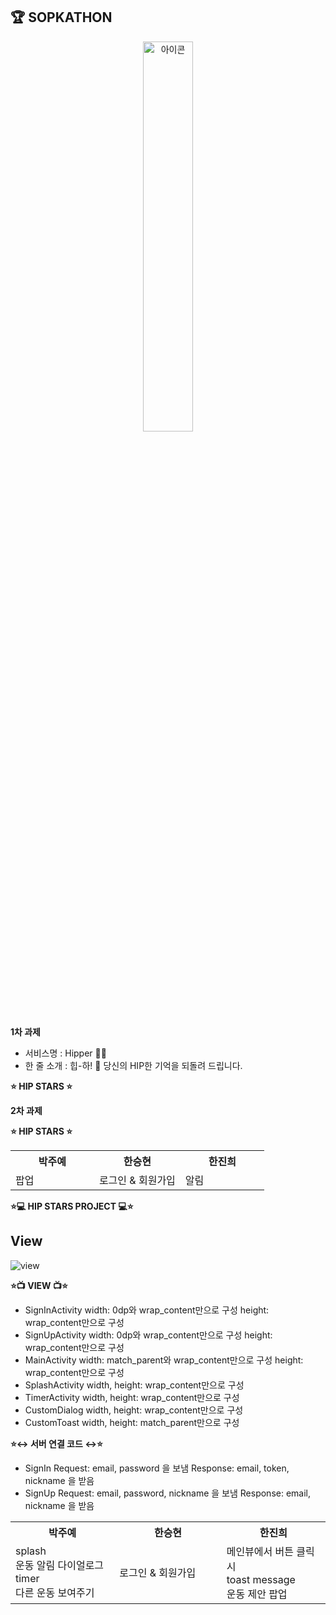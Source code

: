 ## 🏆 SOPKATHON

<p align="center"><img src="https://user-images.githubusercontent.com/54926663/119240676-3a212b80-bb8c-11eb-9971-1e7325479fe5.png" alt="아이콘" width="40%" /></p>

**1차 과제**

 - 서비스명 : Hipper 🏃🏻
 - 한 줄 소개 : 힙-하! :wave: 당신의 HIP한 기억을 되돌려 드립니다.

**:star: HIP STARS :star:**
<table align="center" style = "table-layout: auto; width: 100%; table-layout: fixed;">
  <colgroup>
    <col style="width:33%"/>
    <col style="width:34%"/>
    <col style="width:33%"/>
  </colgroup>
  <th align="center">박주예</th>
  <th align="center">한승현</th>
  <th align="center">한진희</th>
   <tr>
    <td>
    팝업 
    </td>
    <td>
    로그인 & 회원가입 <br>
    </td>
    <td>
알림 
    </td>
  </tr>

**2차 과제**

**:star: HIP STARS :star:**
<table align="center" style = "table-layout: auto; width: 100%; table-layout: fixed;">
  <colgroup>
    <col style="width:33%"/>
    <col style="width:34%"/>
    <col style="width:33%"/>
  </colgroup>
  <th align="center">박주예</th>
  <th align="center">한승현</th>
  <th align="center">한진희</th>
   <tr>
    <td>
    splash<br>
    운동 알림 다이얼로그<br>
    timer<br>
    다른 운동 보여주기<br>
    </td>
    <td>
    로그인 & 회원가입 <br>
    </td>
    <td>
메인뷰에서 버튼 클릭 시<br>
toast message<br>
운동 제안 팝업<br>
    </td>
  </tr>

**:star:💻 HIP STARS PROJECT 💻:star:**

## View
![view](https://user-images.githubusercontent.com/54926663/119240911-0e9f4080-bb8e-11eb-94d8-e36617913800.JPG)</p>

**:star:📺 VIEW 📺:star:**

 - SignInActivity
width: 0dp와 wrap_content만으로 구성
height: wrap_content만으로 구성
- SignUpActivity
width: 0dp와 wrap_content만으로 구성
height: wrap_content만으로 구성
- MainActivity
width: match_parent와 wrap_content만으로 구성
height: wrap_content만으로 구성
- SplashActivity
width, height: wrap_content만으로 구성 
- TimerActivity
width, height: wrap_content만으로 구성
- CustomDialog
width, height: wrap_content만으로 구성
- CustomToast
width, height: match_parent만으로 구성

**:star:↔️ 서버 연결 코드 ↔️:star:**

- SignIn
Request: email, password 을 보냄
Response: email, token, nickname 을 받음
- SignUp
Request: email, password, nickname 을 보냄
Response: email, nickname 을 받음
